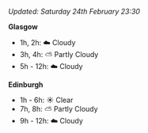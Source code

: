 *Updated: Saturday 24th February 23:30*

**Glasgow**

* 1h, 2h: :cloud: Cloudy
* 3h, 4h: :partly_sunny: Partly Cloudy
* 5h - 12h: :cloud: Cloudy

**Edinburgh**

* 1h - 6h: :sunny: Clear
* 7h, 8h: :partly_sunny: Partly Cloudy
* 9h - 12h: :cloud: Cloudy
